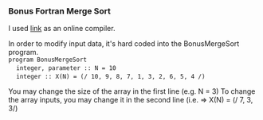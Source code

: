 ### Bonus Fortran Merge Sort

I used [link](https://www.jdoodle.com/execute-fortran-online/) as an online compiler.

In order to modify input data, it's hard coded into the BonusMergeSort program.\
`program BonusMergeSort`\
&nbsp;&nbsp;&nbsp;&nbsp;`integer, parameter :: N = 10`\
&nbsp;&nbsp;&nbsp;&nbsp;`integer :: X(N) = (/ 10, 9, 8, 7, 1, 3, 2, 6, 5, 4 /)`
        
You may change the size of the array in the first line (e.g. N = 3)
To change the array inputs, you may change it in the second line (i.e. => X(N) = (/ 7, 3, 3/)

